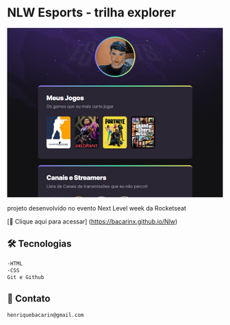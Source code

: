 # NLW Esports - trilha explorer 

![preview](./.github/preview.png)

projeto desenvolvido no evento Next Level week da Rocketseat

[🔗 Clique aqui para acessar] (https://bacarinx.github.io/Nlw)

## 🛠️ Tecnologias 

    -HTML
    -CSS
    Git e Github

## 📧 Contato

    henriquebacarin@gmail.com


